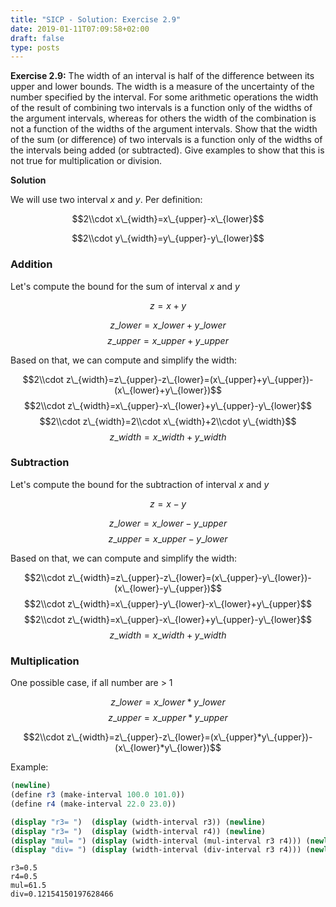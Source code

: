 ```yaml
---
title: "SICP - Solution: Exercise 2.9"
date: 2019-01-11T07:09:58+02:00
draft: false
type: posts
---
```


**Exercise 2.9:** The width of an interval is half of the difference between its upper and lower bounds. The width is a measure of the uncertainty of the number specified by the interval. For some arithmetic operations the width of the result of combining two intervals is a function only of the widths of the argument intervals, whereas for others the width of the combination is not a function of the widths of the argument intervals. Show that the width of the sum (or difference) of two intervals is a function only of the widths of the intervals being added (or subtracted). Give examples to show that this is not true for multiplication or division.

**Solution**

We will use two interval $x$ and $y$. Per definition:

$$2\\cdot x\_{width}=x\_{upper}-x\_{lower}$$

$$2\\cdot y\_{width}=y\_{upper}-y\_{lower}$$

### Addition

Let's compute the bound for the sum of interval $x$ and $y$

$$z = x + y$$

$$z\_{lower}=x\_{lower}+y\_{lower}$$
$$z\_{upper}=x\_{upper}+y\_{upper}$$

Based on that, we can compute and simplify the width:

$$2\\cdot z\_{width}=z\_{upper}-z\_{lower}=(x\_{upper}+y\_{upper})-(x\_{lower}+y\_{lower})$$
$$2\\cdot z\_{width}=x\_{upper}-x\_{lower}+y\_{upper}-y\_{lower}$$
$$2\\cdot z\_{width}=2\\cdot x\_{width}+2\\cdot y\_{width}$$
$$z\_{width}=x\_{width}+y\_{width}$$

### Subtraction

Let's compute the bound for the subtraction of interval $x$ and $y$

$$z = x - y$$

$$z\_{lower}=x\_{lower}-y\_{upper}$$
$$z\_{upper}=x\_{upper}-y\_{lower}$$

Based on that, we can compute and simplify the width:

$$2\\cdot z\_{width}=z\_{upper}-z\_{lower}=(x\_{upper}-y\_{lower})-(x\_{lower}-y\_{upper})$$
$$2\\cdot z\_{width}=x\_{upper}-y\_{lower}-x\_{lower}+y\_{upper}$$
$$2\\cdot z\_{width}=x\_{upper}-x\_{lower}+y\_{upper}-y\_{lower}$$
$$z\_{width}=x\_{width}+y\_{width}$$

### Multiplication

One possible case, if all number are > 1

$$z\_{lower}=x\_{lower}*y\_{lower}$$
$$z\_{upper}=x\_{upper}*y\_{upper}$$

$$2\\cdot z\_{width}=z\_{upper}-z\_{lower}=(x\_{upper}*y\_{upper})-(x\_{lower}*y\_{lower})$$

Example:

```scheme
(newline)
(define r3 (make-interval 100.0 101.0))
(define r4 (make-interval 22.0 23.0))

(display "r3= ")  (display (width-interval r3)) (newline)
(display "r3= ")  (display (width-interval r4)) (newline)
(display "mul= ") (display (width-interval (mul-interval r3 r4))) (newline)
(display "div= ") (display (width-interval (div-interval r3 r4))) (newline)
```

```
r3=0.5
r4=0.5
mul=61.5
div=0.12154150197628466
```
